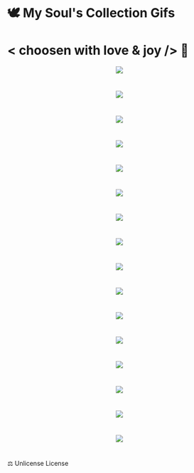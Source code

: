 # 🕊 My Soul's Collection Gifs 

# < choosen with love & joy /> 🤎


<p align="center">
  <img src="https://user-images.githubusercontent.com/113218619/207941639-c34a9c6f-0876-4ecc-8599-90d43d284af1.gif" />
</p>

#

<p align="center">
  <img src="https://user-images.githubusercontent.com/113218619/207940520-f183f102-7e66-41db-ba30-88f6b7bbeee8.gif" />
</p>

# 

<p align="center">
  <img src="https://user-images.githubusercontent.com/113218619/207949750-2d524a14-442e-482c-9a5f-184e4073db25.gif" />
</p>

# 

<p align="center">
  <img src="https://user-images.githubusercontent.com/113218619/207943121-cfd4e38f-a69d-418e-ad8c-7baa8949df43.gif" />
</p>

#

<p align="center">
  <img src="https://user-images.githubusercontent.com/113218619/207952252-8d1441e7-91d4-4b16-abcf-515e5548bcca.gif" />
</p>

#

<p align="center">
  <img src="https://user-images.githubusercontent.com/113218619/207962226-673d57ec-c076-47c4-8f8a-c1e57e834f6f.gif" />
</p>

#

<p align="center">
  <img src="https://user-images.githubusercontent.com/113218619/207962699-2b339b59-e3ed-468e-92c6-2748b42c0c13.gif" />
</p>

#

<p align="center">
  <img src="https://user-images.githubusercontent.com/113218619/207957983-3768ec58-cb60-412e-831a-ff4ddd3dfb64.gif" />
</p>

#

<p align="center">
  <img src="https://user-images.githubusercontent.com/113218619/207948624-f9c53f81-7b8c-4b16-a8f6-5abc05751b1b.gif" />
</p>

#

<p align="center">
  <img src="https://user-images.githubusercontent.com/113218619/207946811-a2c8d5ba-ff19-4148-ba31-11df180b6217.gif" />
</p>

#

<p align="center">
  <img src="https://user-images.githubusercontent.com/113218619/207937135-6c084c89-49ac-40ee-a043-5c6811e1f456.gif" />
</p>

#

<p align="center">
  <img src="https://user-images.githubusercontent.com/113218619/207940838-b92e1f1c-90be-4e1f-92d5-3708cbdde35b.gif" />
</p>

#

<p align="center">
  <img src="https://user-images.githubusercontent.com/113218619/207942218-7cc7b01c-43cd-46d2-97a2-5cec3b85291b.gif" />
</p>

#

<p align="center">
  <img src="https://user-images.githubusercontent.com/113218619/207942685-d7117c57-6c11-4968-90c6-d57617d0b6fc.gif" />
</p>

#

<p align="center">
  <img src="https://user-images.githubusercontent.com/113218619/207951767-14ebb4d8-5e28-4403-990c-8c8786980fcb.gif" />
</p>

#

 <p align="center">
  <img src="https://user-images.githubusercontent.com/113218619/207941214-eeb1e10e-ccec-4ab6-9e78-d209fd84e184.gif" />
</p>

#

⚖️ Unlicense License


